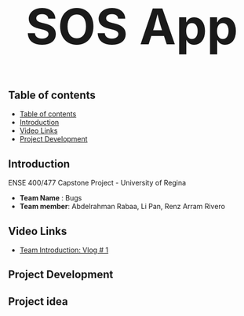 <h1 align="center" style="font-size:100px" >
  SOS App
</h1>

## Table of contents
- [Table of contents](#table-of-contents)
- [Introduction](#introduction)
- [Video Links](#video-links)
- [Project Development](#project-development)


## Introduction
ENSE 400/477 Capstone Project - University of Regina 
- **Team Name** : Bugs
- **Team member**: Abdelrahman Rabaa, Li Pan, Renz Arram Rivero

## Video Links
- [Team Introduction: Vlog # 1](https://youtu.be/ziVtzf-9uPU)

## Project Development
## Project idea


